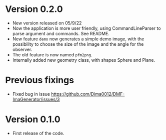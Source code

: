 # Version 0.2.0

- New version released on 05/9/22
- Now the application is more user friendly, using CommandLineParser to parse argument and commands. See README.
- New feature ``demo`` now generates a simple demo image, with the possibility to choose the size of the image and the angle for the observer.
- The old feature is now named ``pfm2png``.
- Internally added new geometry class, with shapes Sphere and Plane.


# Previous fixings

- Fixed bug in issue https://github.com/Dima0012/DMF-ImaGenerator/issues/3


# Version 0.1.0

- First release of the code. 
